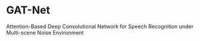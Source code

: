 # GAT-Net
Attention-Based Deep Convolutional Network for Speech Recognition under Multi-scene Noise Environment
